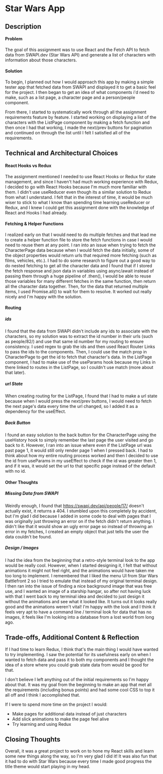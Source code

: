 # Star Wars App

## Description

#### Problem

The goal of this assignment was to use React and the Fetch API to fetch data from SWAPI.dev (Star Wars API) and generate a list of characters with information about those characters.

#### Solution

To begin, I planned out how I would approach this app by making a simple tester app that fetched data from SWAPI and displayed it to get a basic feel for the project. I then began to get an idea of what components i'd need to make, such as a list page, a character page and a person/people component.

From there, I started to systematically work through all the assignment requirements feature by feature. I started working on displaying a list of the characters with the ListPage component by making a fetch function and then once I had that working, I made the next/prev buttons for pagination and continued on through the list until I felt I satisfied all of the requirements.

## Technical and Architectural Choices

#### React Hooks vs Redux

The assignment mentioned I needed to use React Hooks or Redux for state management, and since I haven't had much working experience with Redux, I decided to go with React Hooks because I'm much more familiar with them. I didn't use useReducer even though its a similar solution to Redux from what I understand. I felt that in the interest of time, it would be much wiser to stick to what I know than spending time learning useReducer or Redux, and I knew I could get this assignment done with the knowledge of React and Hooks I had already.

#### Fetching & Helper Functions

I realized early on that I would need to do multiple fetches and that lead me to create a helper function file to store the fetch functions in case I would need to reuse them at any point. I ran into an issue when trying to fetch the CharacterPage data because when I would fetch the data initially, some of the object properties would return urls that required more fetching (such as films, vehicles, etc.). I had to do some research to figure out a good way to do nested fetching to get all the character data and I found that if I stored the fetch response and json data in variables using async/await instead of passing them through a huge pipeline of .then(), I would be able to reuse those variables for many different fetches in the same function, then return all the character data together. Then, for the data that returned multiple items, I used Promise.all() to wait for them to resolve. It worked out really nicely and I'm happy with the solution.

#### Routing

##### ids

I found that the data from SWAPI didn't include any ids to associate with the characters, so my solution was to extract the id number in their urls (such as people/82/) and use that same id number for my routing to ensure consistency. I used regex to grab the ids and then used React Router Links to pass the ids to the components. Then, I could use the match prop in CharacterPage to get the id to fetch that character's data. In the ListPage component, I had to make use of the useParams hook because my Links in there linked to routes in the ListPage, so I couldn't use match (more about that later).

##### url State

When creating routing for the ListPage, I found that I had to make a url state because when I would press the next/prev buttons, I would need to fetch the next page's data every time the url changed, so I added it as a dependency for the useEffect.

##### Back Button

I found an easy solution to the back button for the CharacterPage using the useHistory hook to simply remember the last page the user visited and go back to it. However, I ran into an issue where even if the ListPage url was past page 1, it would still only render page 1 when I pressed back. I had to think about how my entire routing process worked and then I decided to use the id from useParams in my useEffect to check if the id was greater then 1, and if it was, it would set the url to that specific page instead of the default with no id.

#### Other Thoughts

##### Missing Data from SWAPI

Weirdly enough, I found that https://swapi.dev/api/people/17/ doesn't actually exist, it returns a 404. I stumbled upon this completely by accident, but I'm glad I did because I added in some code to deal with pages that I was originally just throwing an error on if the fetch didn't return anything. I didn't like that it would show an ugly error page so instead of throwing an error in my fetches, I created an empty object that just tells the user the data couldn't be found.

##### Design / Images

I had the idea from the beginning that a retro-style terminal look to the app would be really cool. However, when I started designing it, I felt that without animations it might not feel right, and the animations would have taken me too long to implement. I remembered that I liked the menu UI from Star Wars Battlefront 2 so I tried to emulate that instead of my original terminal design. I then ran into the issue of finding a nice background image that was free use, and I wanted an image of a starship hangar, so after not having luck with that I went back to my terminal idea and decided to just design it without the animations and see what it looked like. It turns out it looks really good and the animations weren't vital! I'm happy with the look and I think it feels very apt to have a command line / terminal look for data that has no images, it feels like I'm looking into a database from a lost world from long ago.

## Trade-offs, Additional Content & Reflection

If I had time to learn Redux, I think that's the main thing I would have wanted to try implementing. I saw the potential for its usefulness early on when I wanted to fetch data and pass it to both my components and I thought the idea of a store where you could grab state data from would be good for that.

I don't believe I left anything out of the initial requirements so I'm happy about that. It was my goal from the beginning to make an app that met all the requirements (including bonus points) and had some cool CSS to top it all off and I think I accomplished that.

If I were to spend more time on the project I would:

- Make pages for additional data instead of just characters
- Add slick animations to make the page feel alive
- Try learning and using Redux

## Closing Thoughts

Overall, it was a great project to work on to hone my React skills and learn some new things along the way, so I'm very glad I did it! It was also fun that it had to do with Star Wars because every time I made good progress the title theme would start playing in my head.
